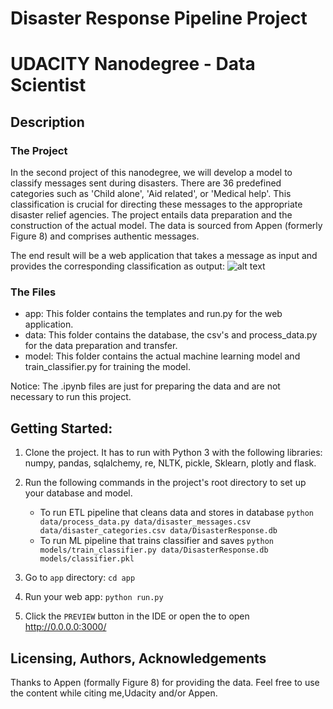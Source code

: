 # Disaster Response Pipeline Project
# UDACITY Nanodegree - Data Scientist

## Description
### The Project
In the second project of this nanodegree, we will develop a model to classify messages sent during disasters. There are 36 predefined categories such as 'Child alone', 'Aid related', or 'Medical help'. This classification is crucial for directing these messages to the appropriate disaster relief agencies. The project entails data preparation and the construction of the actual model. The data is sourced from Appen (formerly Figure 8) and comprises authentic messages.

The end result will be a web application that takes a message as input and provides the corresponding classification as output:
![alt text](udacity_webapp_dr.png.png "Screenshot of the Apllication")


### The Files
- app: This folder contains the templates and run.py for the web application.
- data: This folder contains the database, the csv's and process_data.py for the data preparation and transfer.
- model: This folder contains the actual machine learning model and train_classifier.py for training the model.

Notice: The .ipynb files are just for preparing the data and are not necessary to run this project.

## Getting Started:
1. Clone the project. It has to run with Python 3 with the following libraries: numpy, pandas, sqlalchemy, re, NLTK, pickle, Sklearn, plotly and flask.

2. Run the following commands in the project's root directory to set up your database and model.

    - To run ETL pipeline that cleans data and stores in database
        `python data/process_data.py data/disaster_messages.csv data/disaster_categories.csv data/DisasterResponse.db`
    - To run ML pipeline that trains classifier and saves
        `python models/train_classifier.py data/DisasterResponse.db models/classifier.pkl`

3. Go to `app` directory: `cd app`

4. Run your web app: `python run.py`

5. Click the `PREVIEW` button in the IDE or open the to open http://0.0.0.0:3000/

## Licensing, Authors, Acknowledgements
Thanks to Appen (formally Figure 8) for providing the data. Feel free to use the content while citing me,Udacity and/or Appen.